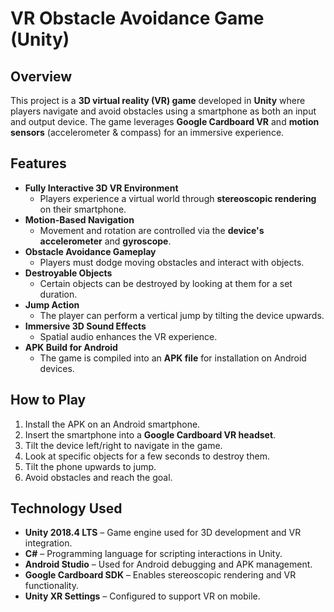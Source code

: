 # VR Obstacle Avoidance Game (Unity)

## Overview
This project is a **3D virtual reality (VR) game** developed in **Unity** where players navigate and avoid obstacles using a smartphone as both an input and output device. The game leverages **Google Cardboard VR** and **motion sensors** (accelerometer & compass) for an immersive experience.

## Features
- **Fully Interactive 3D VR Environment**  
  - Players experience a virtual world through **stereoscopic rendering** on their smartphone.
- **Motion-Based Navigation**  
  - Movement and rotation are controlled via the **device's accelerometer** and **gyroscope**.
- **Obstacle Avoidance Gameplay**  
  - Players must dodge moving obstacles and interact with objects.
- **Destroyable Objects**  
  - Certain objects can be destroyed by looking at them for a set duration.
- **Jump Action**  
  - The player can perform a vertical jump by tilting the device upwards.
- **Immersive 3D Sound Effects**  
  - Spatial audio enhances the VR experience.
- **APK Build for Android**  
  - The game is compiled into an **APK file** for installation on Android devices.

## How to Play
1. Install the APK on an Android smartphone.
2. Insert the smartphone into a **Google Cardboard VR headset**.
3. Tilt the device left/right to navigate in the game.
4. Look at specific objects for a few seconds to destroy them.
5. Tilt the phone upwards to jump.
6. Avoid obstacles and reach the goal.

## Technology Used
- **Unity 2018.4 LTS** – Game engine used for 3D development and VR integration.
- **C#** – Programming language for scripting interactions in Unity.
- **Android Studio** – Used for Android debugging and APK management.
- **Google Cardboard SDK** – Enables stereoscopic rendering and VR functionality.
- **Unity XR Settings** – Configured to support VR on mobile.  

